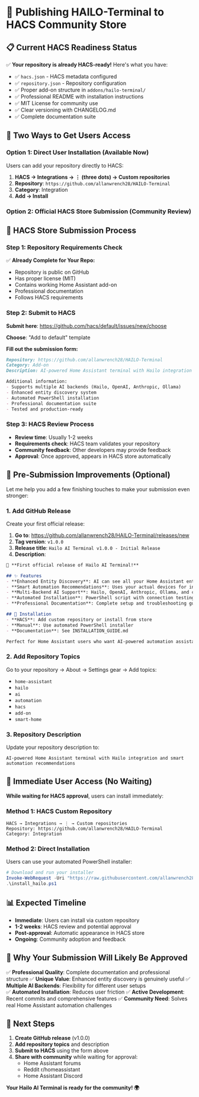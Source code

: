 # 🏪 Publishing HAILO-Terminal to HACS Community Store

## 📋 **Current HACS Readiness Status**

✅ **Your repository is already HACS-ready!** Here's what you have:

- ✅ `hacs.json` - HACS metadata configured
- ✅ `repository.json` - Repository configuration  
- ✅ Proper add-on structure in `addons/hailo-terminal/`
- ✅ Professional README with installation instructions
- ✅ MIT License for community use
- ✅ Clear versioning with CHANGELOG.md
- ✅ Complete documentation suite

## 🚀 **Two Ways to Get Users Access**

### **Option 1: Direct User Installation (Available Now)**
Users can add your repository directly to HACS:

1. **HACS → Integrations → ⋮ (three dots) → Custom repositories**
2. **Repository**: `https://github.com/allanwrench28/HAILO-Terminal`
3. **Category**: Integration
4. **Add → Install**

### **Option 2: Official HACS Store Submission (Community Review)**

## 📝 **HACS Store Submission Process**

### **Step 1: Repository Requirements Check**
✅ **Already Complete for Your Repo:**
- Repository is public on GitHub
- Has proper license (MIT)
- Contains working Home Assistant add-on
- Professional documentation
- Follows HACS requirements

### **Step 2: Submit to HACS**

**Submit here**: https://github.com/hacs/default/issues/new/choose

**Choose**: "Add to default" template

**Fill out the submission form:**

```markdown
Repository: https://github.com/allanwrench28/HAILO-Terminal
Category: Add-on
Description: AI-powered Home Assistant terminal with Hailo integration that provides smart automation recommendations based on actual discovered entities.

Additional information:
- Supports multiple AI backends (Hailo, OpenAI, Anthropic, Ollama)  
- Enhanced entity discovery system
- Automated PowerShell installation
- Professional documentation suite
- Tested and production-ready
```

### **Step 3: HACS Review Process**
- **Review time**: Usually 1-2 weeks
- **Requirements check**: HACS team validates your repository
- **Community feedback**: Other developers may provide feedback
- **Approval**: Once approved, appears in HACS store automatically

## 🎯 **Pre-Submission Improvements (Optional)**

Let me help you add a few finishing touches to make your submission even stronger:

### **1. Add GitHub Release**
Create your first official release:

1. **Go to**: https://github.com/allanwrench28/HAILO-Terminal/releases/new
2. **Tag version**: `v1.0.0`
3. **Release title**: `Hailo AI Terminal v1.0.0 - Initial Release`
4. **Description**:
```markdown
🎉 **First official release of Hailo AI Terminal!**

## ✨ Features
- **Enhanced Entity Discovery**: AI can see all your Home Assistant entities, integrations, and add-ons
- **Smart Automation Recommendations**: Uses your actual devices for intelligent suggestions
- **Multi-Backend AI Support**: Hailo, OpenAI, Anthropic, Ollama, and custom APIs
- **Automated Installation**: PowerShell script with connection testing
- **Professional Documentation**: Complete setup and troubleshooting guides

## 🚀 Installation
- **HACS**: Add custom repository or install from store
- **Manual**: Use automated PowerShell installer
- **Documentation**: See INSTALLATION_GUIDE.md

Perfect for Home Assistant users who want AI-powered automation assistance!
```

### **2. Add Repository Topics**
Go to your repository → About → Settings gear → Add topics:
- `home-assistant`
- `hailo`
- `ai`
- `automation`
- `hacs`
- `add-on`
- `smart-home`

### **3. Repository Description**
Update your repository description to:
```
AI-powered Home Assistant terminal with Hailo integration and smart automation recommendations
```

## 🌟 **Immediate User Access (No Waiting)**

**While waiting for HACS approval**, users can install immediately:

### **Method 1: HACS Custom Repository**
```
HACS → Integrations → ⋮ → Custom repositories
Repository: https://github.com/allanwrench28/HAILO-Terminal
Category: Integration
```

### **Method 2: Direct Installation**
Users can use your automated PowerShell installer:
```powershell
# Download and run your installer
Invoke-WebRequest -Uri "https://raw.githubusercontent.com/allanwrench28/HAILO-Terminal/main/install_clean.ps1" -OutFile "install_hailo.ps1"
.\install_hailo.ps1
```

## 📊 **Expected Timeline**

- **Immediate**: Users can install via custom repository
- **1-2 weeks**: HACS review and potential approval
- **Post-approval**: Automatic appearance in HACS store
- **Ongoing**: Community adoption and feedback

## 🎊 **Why Your Submission Will Likely Be Approved**

✅ **Professional Quality**: Complete documentation and professional structure
✅ **Unique Value**: Enhanced entity discovery is genuinely useful
✅ **Multiple AI Backends**: Flexibility for different user setups  
✅ **Automated Installation**: Reduces user friction
✅ **Active Development**: Recent commits and comprehensive features
✅ **Community Need**: Solves real Home Assistant automation challenges

## 🚀 **Next Steps**

1. **Create GitHub release** (v1.0.0)
2. **Add repository topics** and description
3. **Submit to HACS** using the form above
4. **Share with community** while waiting for approval:
   - Home Assistant forums
   - Reddit r/homeassistant
   - Home Assistant Discord

**Your Hailo AI Terminal is ready for the community! 🌍**